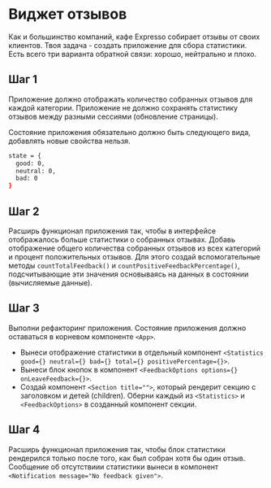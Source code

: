 # Виджет отзывов

Как и большинство компаний, кафе Expresso собирает отзывы от своих клиентов.
Твоя задача - создать приложение для сбора статистики. Есть всего три варианта
обратной связи: хорошо, нейтрально и плохо.

## Шаг 1

Приложение должно отображать количество собранных отзывов для каждой категории.
Приложение не должно сохранять статистику отзывов между разными сессиями
(обновление страницы).

Состояние приложения обязательно должно быть следующего вида, добавлять новые
свойства нельзя.

```bash
state = {
  good: 0,
  neutral: 0,
  bad: 0
}
```

## Шаг 2

Расширь функционал приложения так, чтобы в интерфейсе отображалось больше
статистики о собранных отзывах. Добавь отображение общего количества собранных
отзывов из всех категорий и процент положительных отзывов. Для этого создай
вспомогательные методы `countTotalFeedback()` и
`countPositiveFeedbackPercentage()`, подсчитывающие эти значения основываясь на
данных в состоянии (вычисляемые данные).

## Шаг 3

Выполни рефакторинг приложения. Состояние приложения должно оставаться в
корневом компоненте `<App>`.

- Вынеси отображение статистики в отдельный компонент
  `<Statistics good={} neutral={} bad={} total={} positivePercentage={}>`.
- Вынеси блок кнопок в компонент
  `<FeedbackOptions options={} onLeaveFeedback={}>`.
- Создай компонент `<Section title="">`, который рендерит секцию с заголовком и
  детей (children). Оберни каждый из `<Statistics>` и `<FeedbackOptions>` в
  созданный компонент секции.

## Шаг 4

Расширь функционал приложения так, чтобы блок статистики рендерился только после
того, как был собран хотя бы один отзыв. Сообщение об отсутствиии статистики
вынеси в компонент `<Notification message="No feedback given">`.
